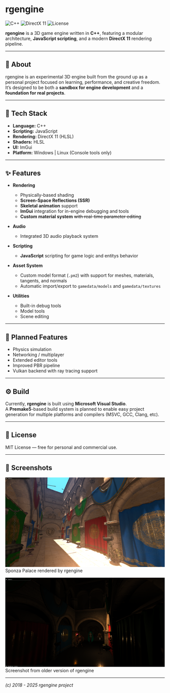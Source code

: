 ﻿# rgengine

![C++](https://img.shields.io/badge/C%2B%2B-17-blue.svg?style=for-the-badge)
![DirectX 11](https://img.shields.io/badge/DirectX-11-0078D7.svg?style=for-the-badge)
![License](https://img.shields.io/badge/license-MIT-green.svg?style=for-the-badge)

**rgengine** is a 3D game engine written in **C++**, featuring a modular architecture, **JavaScript scripting**, and a modern **DirectX 11** rendering pipeline.

---

## 🚀 About

rgengine is an experimental 3D engine built from the ground up as a personal project focused on learning, performance, and creative freedom.  
It’s designed to be both a **sandbox for engine development** and a **foundation for real projects**.

---

## 🧠 Tech Stack

- **Language:** C++
- **Scripting:** JavaScript
- **Rendering:** DirectX 11 (HLSL)
- **Shaders:** HLSL
- **UI:** ImGui
- **Platform:** Windows | Linux (Console tools only)

---

## ✨ Features

- **Rendering**
  - Physically-based shading
  - **Screen-Space Reflections (SSR)**
  - **Skeletal animation** support
  - **ImGui** integration for in-engine debugging and tools
  - **Custom material system** ~~with real-time parameter editing~~

- **Audio**
  - Integrated 3D audio playback system

- **Scripting**
  - **JavaScript** scripting for game logic and entitys behavior

- **Asset System**
  - Custom model format (`.pm2`) with support for meshes, materials, tangents, and normals
  - Automatic import/export to `gamedata/models` and `gamedata/textures`

- **Utilities**
  - Built-in debug tools
  - Model tools
  - Scene editing

---

## 🧩 Planned Features

- Physics simulation
- Networking / multiplayer
- Extended editor tools
- Improved PBR pipeline
- Vulkan backend with ray tracing support

---

## ⚙️ Build

Currently, **rgengine** is built using **Microsoft Visual Studio**.  
A **Premake5**-based build system is planned to enable easy project generation for multiple platforms and compilers (MSVC, GCC, Clang, etc).

---

## 📜 License

MIT License — free for personal and commercial use.

---

## 📸 Screenshots

![](https://raw.githubusercontent.com/Alex9932/rgengine/master/resources/platform/screenshot2.png)
Sponza Palace rendered by rgengine

![](https://raw.githubusercontent.com/Alex9932/rgengine/master/resources/platform/screenshot.png)
Screenshot from older version of rgengine

---

*(c) 2018 - 2025 rgengine project*
